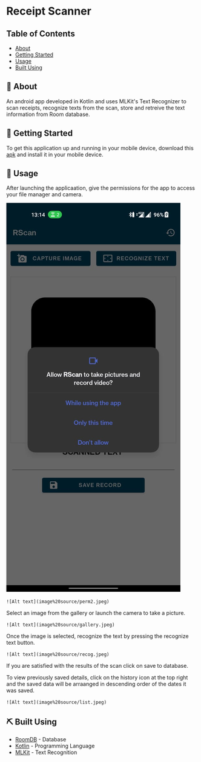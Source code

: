 # Receipt Scanner

## Table of Contents

+ [About](#about)
+ [Getting Started](#getting_started)
+ [Usage](#usage)
+ [Built Using](#built_using)

## 🧐 About <a name = "about"></a>

An android app developed in Kotlin and uses MLKit's Text Recognizer to scan receipts, recognize texts from the scan, store and retreive the text information from Room database.

## 🏁 Getting Started <a name = "getting_started"></a>

To get this application up and running in your mobile device, download this [apk](https://drive.google.com/drive/folders/1bZZO4OSPRHlOLamu_8oQmBu0SbPc_YcL) and install it in your mobile device.

## 🎈 Usage <a name = "usage"></a>

After launching the applicaation, give the permissions for the app to access your file manager and camera.

![Alt text](https://github.com/CaptanoMaina/Receipt-Scanner/blob/master/image%20source/perm1.jpeg?raw=true)

```
![Alt text](image%20source/perm2.jpeg)
```

Select an image from the gallery or launch the camera to take a picture.

```
![Alt text](image%20source/gallery.jpeg)
```

Once the image is selected, recognize the text by pressing the recognize text button.

```
![Alt text](image%20source/recog.jpeg)
```

If you are satisfied with the results of the scan click on save to database.

To view previously saved details, click on the history icon at the top right and the saved data will be arraanged in descending order of the dates it was saved.

```
![Alt text](image%20source/list.jpeg)
```

## ⛏️ Built Using <a name = "built_using"></a>

+ [RoomDB](https://developer.android.com/jetpack/androidx/releases/room/) - Database
+ [Kotlin](https://kotlinlang.org/) - Programming Language
+ [MLKit](https://developers.google.com/ml-kit/) - Text Recognition
